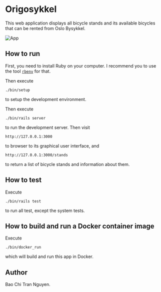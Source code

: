 # Origosykkel

This web application displays all bicycle stands and its available bicycles that can be rented from Oslo Bysykkel.

![App](./app.png)

## How to run

First, you need to install Ruby on your computer. I recommend you to use the tool [`rbenv`](https://github.com/rbenv/rbenv) for that.

Then execute

```
./bin/setup
```

to setup the development environment.

Then execute

```
./bin/rails server
```

to run the development server. Then visit

```
http://127.0.0.1:3000
```

to browser to its graphical user interface, and

```
http://127.0.0.1:3000/stands
```

to return a list of bicycle stands and information about them.

## How to test

Execute

```
./bin/rails test
```

to run all test, except the system tests.

## How to build and run a Docker container image

Execute

```
./bin/docker_run
```

which will build and run this app in Docker.

## Author

Bao Chi Tran Nguyen.
